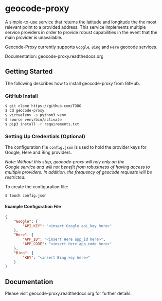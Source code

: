 # geocode-proxy
A simple-to-use service that returns the latitude and longitude the 
the most relevant point to a provided address. This service implements 
multiple service providers in order to provide robust capabilities in 
the event that the main provider is unavailable.

Geocode-Proxy currently supports `Google`, `Bing` and `Here` geocode services.

Documentation: geocode-proxy.readthedocs.org

## Getting Started
The following describes how to install geocode-proxy from GitHub.

### GitHub Install
```bash
$ git clone https://github.com/TODO
$ cd geocode-proxy
$ virtualenv -p python3 venv
$ source venv/bin/activate
$ pip3 install -r requirements.txt
```
### Setting Up Credentials (Optional)
The configuration file `config.json` is used to hold the provider 
keys for Google, Here and Bing providers. 

*Note: Without this step, geocode-proxy will rely only on the  
Google service and will not benefit from robustness of having 
access to multiple providers. In addition, the frequency of geocode 
requests will be restricted.*

To create the configuration file:
```bash
$ touch config.json
```

#### Example Configuration File

```json
{
    "Google": {
        "API_KEY": "<insert Google api_key here>"
    },
    "Here": {
        "APP_ID": "<insert Here app_id here>",
        "APP_CODE": "<insert Here app_code here>"
    },
    "Bing": {
        "KEY": "<insert Bing key here>"
    }
}
```

## Documentation
Please visit geocode-proxy.readthedocs.org for further details.